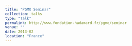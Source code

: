 ```yaml
---
title: "PGMO Seminar"
collection: talks
type: "Talk"
permalink: http://www.fondation-hadamard.fr/pgmo/seminar
venue: ""
date: 2013-02
location: "France"
---
```



